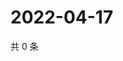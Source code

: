 # 2022-04-17

共 0 条

<!-- BEGIN WEIBO -->
<!-- 最后更新时间 Sun Apr 17 2022 22:00:42 GMT+0800 (China Standard Time) -->

<!-- END WEIBO -->

